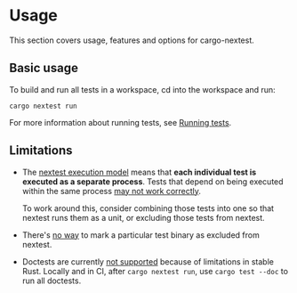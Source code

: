 # Usage

This section covers usage, features and options for cargo-nextest.

## Basic usage

To build and run all tests in a workspace, cd into the workspace and run:

```
cargo nextest run
```

For more information about running tests, see [Running tests](running.md).

## Limitations

- The [nextest execution model](how-it-works.md) means that **each individual test is executed as a separate process**. Tests that depend on being executed within the same process [may not work correctly](https://github.com/nextest-rs/nextest/issues/27).

  To work around this, consider combining those tests into one so that nextest runs them as a
  unit, or excluding those tests from nextest.

- There's [no way](https://github.com/nextest-rs/nextest/issues/28) to mark a particular test binary as excluded from nextest.
- Doctests are currently [not supported](https://github.com/nextest-rs/nextest/issues/16) because of limitations in stable Rust. Locally and in CI, after `cargo nextest run`, use `cargo test --doc` to run all doctests.
